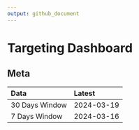 ```yaml
---
output: github_document
---
```


# Targeting Dashboard



## Meta


|Data           |Latest     |
|:--------------|:----------|
|30 Days Window |2024-03-19 |
|7 Days Window  |2024-03-16 |
